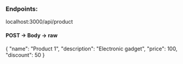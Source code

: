 ### Endpoints:

localhost:3000/api/product

#### POST -> Body -> raw

{
"name": "Product 1",
"description": "Electronic gadget",
"price": 100,
"discount": 50
}
